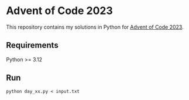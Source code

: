 # Advent of Code 2023
This repository contains my solutions in Python for [Advent of Code 2023](https://adventofcode.com/2023).
## Requirements
Python >= 3.12
## Run
```
python day_xx.py < input.txt
```
